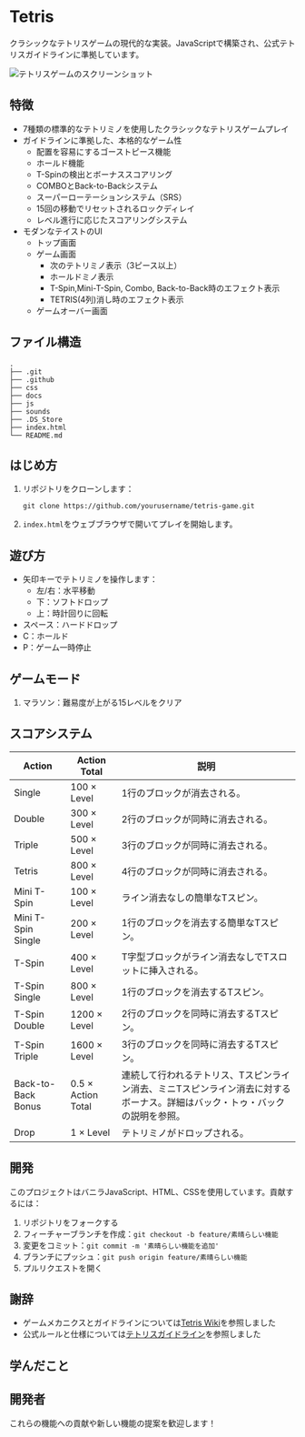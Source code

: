 # Tetris

クラシックなテトリスゲームの現代的な実装。JavaScriptで構築され、公式テトリスガイドラインに準拠しています。

![テトリスゲームのスクリーンショット](https://github.com/user-attachments/assets/1bf319fe-6564-4289-a5d8-70c2668bdfac)

## 特徴

- 7種類の標準的なテトリミノを使用したクラシックなテトリスゲームプレイ
- ガイドラインに準拠した、本格的なゲーム性
  - 配置を容易にするゴーストピース機能
  - ホールド機能
  - T-Spinの検出とボーナススコアリング
  - COMBOとBack-to-Backシステム
  - スーパーローテーションシステム（SRS）
  - 15回の移動でリセットされるロックディレイ
  - レベル進行に応じたスコアリングシステム
- モダンなテイストのUI
  - トップ画面
  - ゲーム画面
    - 次のテトリミノ表示（3ピース以上）
    - ホールドミノ表示
    - T-Spin,Mini-T-Spin, Combo, Back-to-Back時のエフェクト表示
    - TETRIS(4列)消し時のエフェクト表示
  - ゲームオーバー画面

## ファイル構造

```
.
├── .git
├── .github
├── css
├── docs
├── js
├── sounds
├── .DS_Store
├── index.html
└── README.md
```

## はじめ方

1. リポジトリをクローンします：
   ```
   git clone https://github.com/yourusername/tetris-game.git
   ```
2. `index.html`をウェブブラウザで開いてプレイを開始します。

## 遊び方

- 矢印キーでテトリミノを操作します：
  - 左/右：水平移動
  - 下：ソフトドロップ
  - 上：時計回りに回転
- スペース：ハードドロップ
- C：ホールド
- P：ゲーム一時停止

## ゲームモード

1. マラソン：難易度が上がる15レベルをクリア

## スコアシステム

| Action               | Action Total               | 説明                                                    |
|----------------------|----------------------------|---------------------------------------------------------|
| Single               | 100 × Level                | 1行のブロックが消去される。                             |
| Double               | 300 × Level                | 2行のブロックが同時に消去される。                       |
| Triple               | 500 × Level                | 3行のブロックが同時に消去される。                       |
| Tetris               | 800 × Level                | 4行のブロックが同時に消去される。                       |
| Mini T-Spin          | 100 × Level                | ライン消去なしの簡単なTスピン。                         |
| Mini T-Spin Single   | 200 × Level                | 1行のブロックを消去する簡単なTスピン。                 |
| T-Spin               | 400 × Level                | T字型ブロックがライン消去なしでTスロットに挿入される。 |
| T-Spin Single        | 800 × Level                | 1行のブロックを消去するTスピン。                       |
| T-Spin Double        | 1200 × Level               | 2行のブロックを同時に消去するTスピン。                 |
| T-Spin Triple        | 1600 × Level               | 3行のブロックを同時に消去するTスピン。                 |
| Back-to-Back Bonus   | 0.5 × Action Total         | 連続して行われるテトリス、Tスピンライン消去、ミニTスピンライン消去に対するボーナス。詳細はバック・トゥ・バックの説明を参照。 |
| Drop            | 1 × Level                      | テトリミノがドロップされる。             |


## 開発

このプロジェクトはバニラJavaScript、HTML、CSSを使用しています。貢献するには：

1. リポジトリをフォークする
2. フィーチャーブランチを作成：`git checkout -b feature/素晴らしい機能`
3. 変更をコミット：`git commit -m '素晴らしい機能を追加'`
4. ブランチにプッシュ：`git push origin feature/素晴らしい機能`
5. プルリクエストを開く

## 謝辞

- ゲームメカニクスとガイドラインについては[Tetris Wiki](https://tetris.wiki)を参照しました
- 公式ルールと仕様については[テトリスガイドライン](https://tetris.wiki/Tetris_Guideline)を参照しました

## 学んだこと

## 開発者


これらの機能への貢献や新しい機能の提案を歓迎します！
